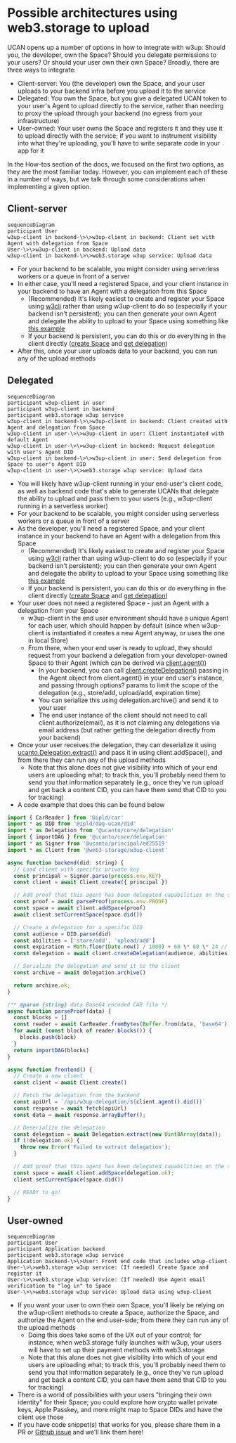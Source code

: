 # Possible architectures using web3.storage to upload

UCAN opens up a number of options in how to integrate with w3up: Should you, the developer, own the Space? Should you delegate permissions to your users? Or should your user own their own Space? Broadly, there are three ways to integrate:

* Client-server: You (the developer) own the Space, and your user uploads to your backend infra before you upload it to the service
* Delegated: You own the Space, but you give a delegated UCAN token to your user's Agent to upload directly to the service, rather than needing to proxy the upload through your backend (no egress from your infrastructure)
* User-owned: Your user owns the Space and registers it and they use it to upload directly with the service; if you want to instrument visibility into what they're uploading, you'll have to write separate code in your app for it

In the How-tos section of the docs, we focused on the first two options, as they are the most familiar today. However, you can implement each of these in a number of ways, but we talk through some considerations when implementing a given option.

## Client-server

```mermaid
sequenceDiagram
participant User
w3up-client in backend-\>\>w3up-client in backend: Client set with Agent with delegation from Space
User-\>\>w3up-client in backend: Upload data
w3up-client in backend-\>\>web3.storage w3up service: Upload data
```

* For your backend to be scalable, you might consider using serverless workers or a queue in front of a server
* In either case, you'll need a registered Space, and your client instance in your backend to have an Agent with a delegation from this Space
  * (Recommended) It's likely easiest to create and register your Space using [w3cli](https://github.com/web3-storage/w3cli) rather than using w3up-client to do so (especially if your backend isn't persistent); you can then generate your own Agent and delegate the ability to upload to your Space using something like [this example](https://github.com/web3-storage/w3up/tree/main/packages/w3up-client#bringing-your-own-agent-and-delegation)
  * If your backend is persistent, you can do this or do everything in the client directly ([create Space](https://github.com/web3-storage/w3up/tree/main/packages/w3up-client#creating-and-registering-spaces) and [get delegation](https://github.com/web3-storage/w3up/tree/main/packages/w3up-client#delegating-from-space-to-agent))
* After this, once your user uploads data to your backend, you can run any of the upload methods

## Delegated

```mermaid
sequenceDiagram
participant w3up-client in user
participant w3up-client in backend
participant web3.storage w3up service
w3up-client in backend-\>\>w3up-client in backend: Client created with Agent and delegation from Space
w3up-client in user-\>\>w3up-client in user: Client instantiated with default Agent
w3up-client in user-\>\>w3up-client in backend: Request delegation with user's Agent DID
w3up-client in backend-\>\>w3up-client in user: Send delegation from Space to user's Agent DID
w3up-client in user-\>\>web3.storage w3up service: Upload data
```

* You will likely have w3up-client running in your end-user's client code, as well as backend code that's able to generate UCANs that delegate the ability to upload and pass them to your users (e.g., w3up-client running in a serverless worker)
* For your backend to be scalable, you might consider using serverless workers or a queue in front of a server
* As the developer, you'll need a registered Space, and your client instance in your backend to have an Agent with a delegation from this Space
  * (Recommended) It's likely easiest to create and register your Space using [w3cli](https://github.com/web3-storage/w3cli) rather than using w3up-client to do so (especially if your backend isn't persistent); you can then generate your own Agent and delegate the ability to upload to your Space using something like [this example](https://github.com/web3-storage/w3up/tree/main/packages/w3up-client#bringing-your-own-agent-and-delegation)
  * If your backend is persistent, you can do this or do everything in the client directly ([create Space](https://github.com/web3-storage/w3up/tree/main/packages/w3up-client#creating-and-registering-spaces) and [get delegation](https://github.com/web3-storage/w3up/tree/main/packages/w3up-client#delegating-from-space-to-agent))
* Your user does not need a registered Space - just an Agent with a delegation from your Space
  * w3up-client in the end user environment should have a unique Agent for each user, which should happen by default (since when w3up-client is instantiated it creates a new Agent anyway, or uses the one in local Store)
  * From there, when your end user is ready to upload, they should request from your backend a delegation from your developer-owned Space to their Agent (which can be derived via [client.agent()](https://github.com/web3-storage/w3up/blob/main/packages/w3up-client/docs-Client#agent))
    * In your backend, you can call [client.createDelegation()](https://github.com/web3-storage/w3up/blob/main/packages/w3up-client/docs-Client#createDelegation) passing in the Agent object from client.agent() in your end user's instance, and passing through options? params to limit the scope of the delegation (e.g., store/add, upload/add, expiration time)
    * You can serialize this using delegation.archive() and send it to your user
    * The end user instance of the client should not need to call client.authorize(email), as it is not claiming any delegations via email address (but rather getting the delegation directly from your backend)
* Once your user receives the delegation, they can deserialize it using [ucanto.Delegation.extract()](https://github.com/web3-storage/ucanto/blob/c8999a59852b61549d163532a83bac62290b629d/packages/core/src/delegation.js#L399) and pass it in using client.addSpace(), and from there they can run any of the upload methods
  * Note that this alone does not give visibility into which of your end users are uploading what; to track this, you'll probably need them to send you that information separately (e.g., once they've run upload and get back a content CID, you can have them send that CID to you for tracking)
* A code example that does this can be found below

```js
import { CarReader } from '@ipld/car'
import * as DID from '@ipld/dag-ucan/did'
import * as Delegation from '@ucanto/core/delegation'
import { importDAG } from '@ucanto/core/delegation'
import * as Signer from '@ucanto/principal/ed25519'
import * as Client from '@web3-storage/w3up-client'

async function backend(did: string) {
  // Load client with specific private key
  const principal = Signer.parse(process.env.KEY)
  const client = await Client.create({ principal })

  // Add proof that this agent has been delegated capabilities on the space
  const proof = await parseProof(process.env.PROOF)
  const space = await client.addSpace(proof)
  await client.setCurrentSpace(space.did())

  // Create a delegation for a specific DID
  const audience = DID.parse(did)
  const abilities = ['store/add', 'upload/add']
  const expiration = Math.floor(Date.now() / 1000) + 60 \* 60 \* 24 // 24 hours from now
  const delegation = await client.createDelegation(audience, abilities, { expiration })

  // Serialize the delegation and send it to the client
  const archive = await delegation.archive()

  return archive.ok;
}

/** @param {string} data Base64 encoded CAR file */
async function parseProof(data) {
  const blocks = []
  const reader = await CarReader.fromBytes(Buffer.from(data, 'base64'))
  for await (const block of reader.blocks()) {
    blocks.push(block)
  }
  return importDAG(blocks)
}

async function frontend() {
  // Create a new client
  const client = await Client.create()

  // Fetch the delegation from the backend
  const apiUrl = `/api/w3up-delegation/${client.agent().did()}`
  const response = await fetch(apiUrl)
  const data = await response.arrayBuffer();

  // Deserialize the delegation
  const delegation = await Delegation.extract(new Uint8Array(data));
  if (!delegation.ok) {
    throw new Error('Failed to extract delegation');
  }

  // Add proof that this agent has been delegated capabilities on the space
  const space = await client.addSpace(delegation.ok);
  client.setCurrentSpace(space.did())

  // READY to go!
}
```

## User-owned

```mermaid
sequenceDiagram
participant User
participant Application backend
participant web3.storage w3up service
Application backend-\>\>User: Front end code that includes w3up-client
User-\>\>web3.storage w3up service: (If needed) Create Space and register it
User-\>\>web3.storage w3up service: (If needed) Use Agent email verification to "log in" to Space
User-\>\>web3.storage w3up service: Upload data using w3up-client
```

* If you want your user to own their own Space, you'll likely be relying on the w3up-client methods to create a Space, authorize the Space, and authorize the Agent on the end user-side; from there they can run any of the upload methods
  * Doing this does take some of the UX out of your control; for instance, when web3.storage fully launches with w3up, your users will have to set up their payment methods with web3.storage
  * Note that this alone does not give visibility into which of your end users are uploading what; to track this, you'll probably need them to send you that information separately (e.g., once they've run upload and get back a content CID, you can have them send that CID to you for tracking)
* There is a world of possibilities with your users "bringing their own identity" for their Space; you could explore how crypto wallet private keys, Apple Passkey, and more might map to Space DIDs and have the client use those
* If you have code snippet(s) that works for you, please share them in a PR or [Github issue](https://github.com/web3-storage/www/issues) and we'll link them here!
